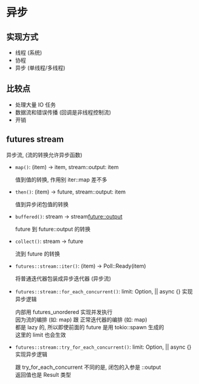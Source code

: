 # 异步

## 实现方式

- 线程 (系统)
- 协程
- 异步 (单线程/多线程)

## 比较点

- 处理大量 IO 任务
- 数据流和错误传播 (回调是非线程控制流)
- 开销

## futures stream

异步流, (流的转换允许异步函数)

- `map()`: (item) -> item, stream::output: item

  值到值的转换, 作用别 iter::map 差不多

- `then()`: (item) -> future<item>, stream::output: item

  值到异步闭包值的转换

- `buffered()`: stream<future> -> stream<future::output>

  future 到 future::output 的转换

- `collect()`: stream -> future

  流到 future 的转换

- `futures::stream::iter()`: (item) -> Poll::Ready(item)

  将普通迭代器包装成异步迭代器 (异步流)

- `futures::stream::for_each_concurrent()`: limit: Option<u32>, || async {} 实现异步逻辑

  内部用 futures_unordered 实现并发执行  
  因为流的编排 (如: map) 跟 正常迭代器的编排 (如: map)  
  都是 lazy 的, 所以即使前面的 future 是用 tokio::spawn 生成的  
  这里的 limit 也会生效

- `futures::stream::try_for_each_concurrent()`: limit: Option<u32>, || async {} 实现异步逻辑

  跟 try_for_each_concurrent 不同的是, 闭包的入参是 <item as Result>::output  
  返回值也是 Result 类型
